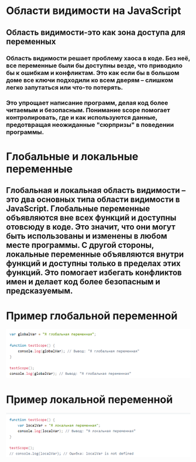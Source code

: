 # Области видимости на JavaScript  

## Область видимости-это как зона доступа для переменных   

### Область видимости решает проблему хаоса в коде. Без неё, все переменные были бы доступны везде, что приводило бы к ошибкам и конфликтам. Это как если бы в большом доме все ключи подходили ко всем дверям  – слишком легко запутаться или что-то потерять.

### Это упрощает написание программ, делая код более читаемым и безопасным. Понимание scope помогает контролировать, где и как используются данные, предотвращая неожиданные "сюрпризы"  в поведении программы.  

# Глобальные и локальные переменные   

## Глобальная и локальная область видимости – это два основных типа области видимости в JavaScript. Глобальные переменные объявляются вне всех функций и доступны отовсюду в коде. Это значит, что они могут быть использованы и изменены в любом месте программы. С другой стороны, локальные переменные объявляются внутри функций и доступны только в пределах этих функций. Это помогает избегать конфликтов имен и делает код более безопасным и предсказуемым.
  
  # Пример глобальной переменной    

  ![Image](./global%20scope%20js%20example%20(33).png )

  # Пример локальной переменной    
  
  ![Image](./lokal%20scope%20js.png )